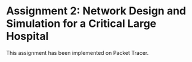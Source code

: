 # Assignment 2: Network Design and Simulation for a Critical Large Hospital

This assignment has been implemented on Packet Tracer.